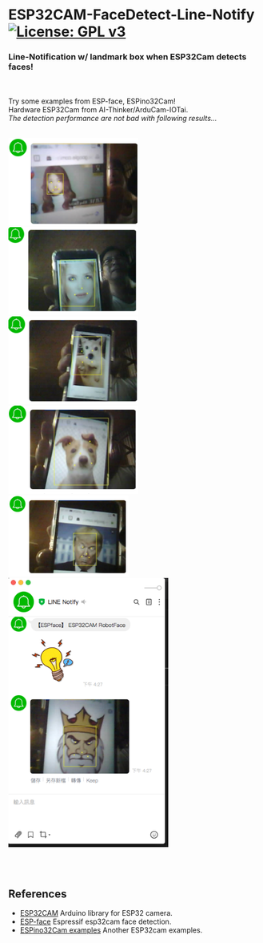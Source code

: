 # ESP32CAM-FaceDetect-Line-Notify [![License: GPL v3](https://img.shields.io/badge/License-GPLv3-blue.svg)](https://www.gnu.org/licenses/gpl-3.0)<br>

### Line-Notification w/ landmark box when ESP32Cam detects faces! ###
 
<br><br>
Try some examples from ESP-face, ESPino32Cam!<br>
Hardware ESP32Cam from AI-Thinker/ArduCam-IOTai. <br>
_The detection performance are not bad with following results..._ 
<br><br>
 
 
<img src="pictures/faceZU.png" width=260 /> <img src="pictures/faceWWomen.png" width=260 /> <br>
<img src="pictures/faceDoggy.png" width=260/> <img src="pictures/faceDog.png" width=260/> <br>
<img src="pictures/faceTrump.png" width=240/> <img src="pictures/faceKingLine.png" width=320/>
 
<br><br>

## References
  - [ESP32CAM](https://github.com/espressif/esp32-camera)  Arduino library for ESP32 camera.
  - [ESP-face](https://github.com/espressif/esp-face)  Espressif esp32cam face detection.
  - [ESPino32Cam examples](https://github.com/ThaiEasyElec/ESPino32/tree/master/examples/camera)  Another ESP32cam examples.
